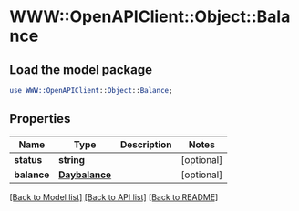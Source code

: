# WWW::OpenAPIClient::Object::Balance

## Load the model package
```perl
use WWW::OpenAPIClient::Object::Balance;
```

## Properties
Name | Type | Description | Notes
------------ | ------------- | ------------- | -------------
**status** | **string** |  | [optional] 
**balance** | [**Daybalance**](Daybalance.md) |  | [optional] 

[[Back to Model list]](../README.md#documentation-for-models) [[Back to API list]](../README.md#documentation-for-api-endpoints) [[Back to README]](../README.md)


